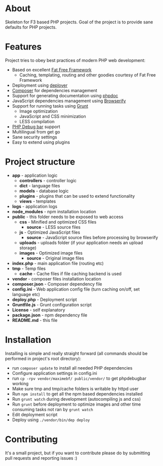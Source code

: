 # About

Skeleton for F3 based PHP projects. Goal of the project is to provide sane
defaults for PHP projects.

# Features

Project tries to obey best practices of modern PHP web development:

- Based on excellent [Fat Free Framework](http://fatfreeframework.com/home)
	- Caching, templating, routing and other goodies courtesy of Fat Free Framework
- Deployment using [deployer](http://deployer.org)
- [Composer](https://getcomposer.org) for dependencies management
- Support for generating documentation using [phpdoc](http://www.phpdoc.org)
- JavaScript dependencies management using [Browserify](http://browserify.org)
- Support for running tasks using [Grunt](http://gruntjs.com)
	- Image optimization
	- JavaScript and CSS minimization
	- LESS compilation
- [PHP Debug bar](http://phpdebugbar.com) support
- Multilingual from get go
- Sane security settings
- Easy to extend using plugins

# Project structure

- **app** - application logic
	- **controllers** - controller logic 
	- **dict** - language files
	- **models** - database logic
	- **plugins** - plugins that can be used to extend functionality
	- **views** - templates
- **logs** - application logs
- **node_modules** - npm installation location
- **public** - this folder needs to be exposed to web access
	- **css** - Minified and optimized CSS files
		- **source** - LESS source files
	- **js** - Optimized JavaScript files
		- **source** - JavaScript source files before processing by browserify
	- **uploads** - uploads folder (if your application needs an upload storage)
	- **images** - Optimized image files
		- **source** - Original image files
- **index.php** - main application file (routing etc)
- **tmp** - Temp files
	- **cache** - Cache files if file caching backend is used
- **vendor** - composer files installation location
- **composer.json** - Composer dependency file
- **config.ini** - Web application config file (turn caching on/off, set language etc)
- **deploy.php** - Deployment script
- **Gruntfile.js** - Grunt configuration script
- **License** - self explanatory
- **package.json** - npm dependency file
- **README.md** - this file

# Installation

Installing is simple and really straight forward (all commands should be 
performed in project's root directory):

- run `composer update` to install all needed PHP dependencies
- Configure application settings in config.ini
- run `cp -rpv vendor/maximebf/ public/vendor/` to get phpdebugbar working
- Make sure tmp and tmp/cache folders is writable by httpd user
- Run `npm install` to get all the npm based dependencies installed
- Run `grunt watch` during development (autocompiling js and css)
- Run `grunt` before deployment to optimize images and other time consuming tasks not ran by `grunt watch`
- Edit deployment script
- Deploy using `./vendor/bin/dep deploy`

# Contributing

It's a small project, but if you want to contribute please do by submitting pull
requests and reporting issues :)